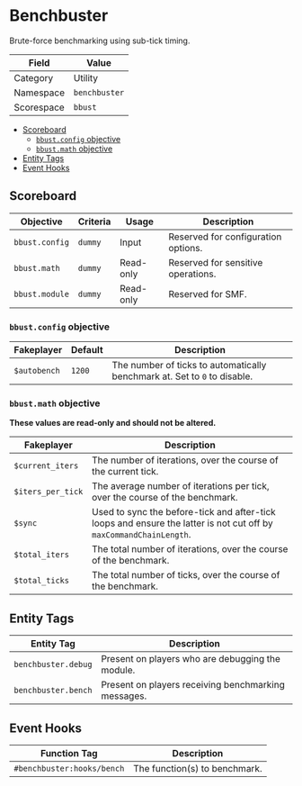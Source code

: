 # Benchbuster
Brute-force benchmarking using sub-tick timing.

Field       | Value
----------- | -----
Category    | Utility
Namespace   | `benchbuster`
Scorespace  | `bbust`

- [Scoreboard](#scoreboard)
  - [`bbust.config` objective](#bbustconfig-objective)
  - [`bbust.math` objective](#bbustmath-objective)
- [Entity Tags](#entity-tags)
- [Event Hooks](#event-hooks)

## Scoreboard
Objective       | Criteria  | Usage     | Description
--------------- | --------- | --------- | -----------
`bbust.config`  | `dummy`   | Input     | Reserved for configuration options.
`bbust.math`    | `dummy`   | Read-only | Reserved for sensitive operations.
`bbust.module`  | `dummy`   | Read-only | Reserved for SMF.

### `bbust.config` objective
Fakeplayer    | Default | Description
------------- | ------- | -----------
`$autobench`  | `1200`  | The number of ticks to automatically benchmark at. Set to `0` to disable.

### `bbust.math` objective
**These values are read-only and should not be altered.**

Fakeplayer          | Description
------------------- | -----------
`$current_iters`    | The number of iterations, over the course of the current tick.
`$iters_per_tick`   | The average number of iterations per tick, over the course of the benchmark.
`$sync`             | Used to sync the before-tick and after-tick loops and ensure the latter is not cut off by `maxCommandChainLength`.
`$total_iters`      | The total number of iterations, over the course of the benchmark.
`$total_ticks`      | The total number of ticks, over the course of the benchmark.

## Entity Tags
Entity Tag          | Description
------------------- | -----------
`benchbuster.debug` | Present on players who are debugging the module.
`benchbuster.bench` | Present on players receiving benchmarking messages.

## Event Hooks
Function Tag                | Description
--------------------------- | -----------
`#benchbuster:hooks/bench`  | The function(s) to benchmark.
